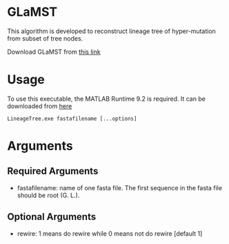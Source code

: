 # GLaMST
This algorithm is developed to reconstruct lineage tree of hyper-mutation from subset of tree nodes.

Download GLaMST from [this link](https://github.com/xysheep/GLaMST/releases)

# Usage
To use this executable, the MATLAB Runtime 9.2 is required. It can be downloaded from [here](https://www.mathworks.com/products/compiler/matlab-runtime.html)
```
LineageTree.exe fastafilename [...options]
```
# Arguments
## Required Arguments
- fastafilename: name of one fasta file. The first sequence in the fasta file should be root (G. L.). 
## Optional Arguments
- rewire: 1 means do rewire while 0 means not do rewire [default 1]
